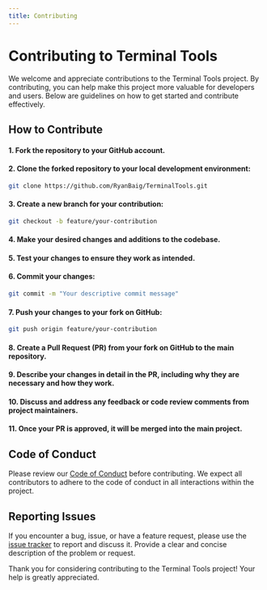 ```yaml
---
title: Contributing
---
```


# Contributing to Terminal Tools

We welcome and appreciate contributions to the Terminal Tools project. By contributing, you can help make this project more valuable for developers and users. Below are guidelines on how to get started and contribute effectively.

## How to Contribute

#### 1. Fork the repository to your GitHub account.
#### 2. Clone the forked repository to your local development environment:

```bash
git clone https://github.com/RyanBaig/TerminalTools.git
```

#### 3. Create a new branch for your contribution:
```bash
git checkout -b feature/your-contribution
```
#### 4. Make your desired changes and additions to the codebase.

#### 5. Test your changes to ensure they work as intended.

#### 6. Commit your changes:

```bash
git commit -m "Your descriptive commit message"
```
#### 7. Push your changes to your fork on GitHub:

```bash
git push origin feature/your-contribution
```

#### 8. Create a Pull Request (PR) from your fork on GitHub to the main repository.

#### 9. Describe your changes in detail in the PR, including why they are necessary and how they work.

#### 10. Discuss and address any feedback or code review comments from project maintainers.

#### 11. Once your PR is approved, it will be merged into the main project.

## Code of Conduct

Please review our [Code of Conduct](CODE_OF_CONDUCT.md) before contributing. We expect all contributors to adhere to the code of conduct in all interactions within the project.

## Reporting Issues

If you encounter a bug, issue, or have a feature request, please use the [issue tracker](https://github.com/RyanBaig/TerminalTools/issues) to report and discuss it. Provide a clear and concise description of the problem or request.

Thank you for considering contributing to the Terminal Tools project! Your help is greatly appreciated.


